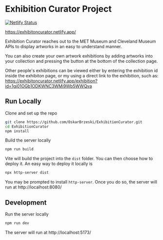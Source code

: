 # Exhibition Curator Project
[![Netlify Status](https://api.netlify.com/api/v1/badges/fe9c10e8-31cf-42d4-a36f-c95792fb3266/deploy-status)](https://app.netlify.com/sites/exhibitoncurator/deploys)

https://exhibitoncurator.netlify.app/

Exhibition Curator reaches out to the MET Museum and Cleveland Museum APIs to display artworks in an easy to understand manner.

You can also create your own artwork exhibitions by adding artworks into your collection and pressing the button at the bottom of the collection page.

Other people's exhibitions can be viewed either by entering the exhibition id inside the exhibiton page, or my using a direct link to the exhibition, such as:
https://exhibitoncurator.netlify.app/exhibition?id=1gj01OGb1ODKWNC3WMi9Wb5WWQva

## Run Locally

Clone and set up the repo
```bash
git clone https://github.com/OskarBrzeski/ExhibitionCurator.git
cd ExhibitionCurator
npm install
```

Build the server locally
```bash
npm run build
```
Vite will build the project into the `dist` folder. You can then choose how to deploy it. An easy way to deploy it locally is
```bash
npx http-server dist
```
You may be prompted to install `http-server`. Once you do so, the server will run at http://localhost:8080/

## Development

Run the server locally
```bash
npm run dev
```
The server will run at http://localhost:5173/